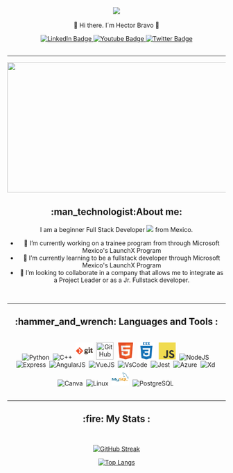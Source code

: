 

<div id="header" align="center">
  
  <img src="https://media.giphy.com/media/M9gbBd9nbDrOTu1Mqx/giphy.gif" width="100"/>
  
  👋 Hi there. I´m Hector Bravo 👋
      
</div>

<div id="badges" align="center">
  
  <a href="https://www.linkedin.com/in/hectorgbravo" target="_blank">
    <img src="https://img.shields.io/badge/LinkedIn-blue?style=for-the-badge&logo=linkedin&logoColor=white" alt="LinkedIn Badge"/>
  </a>
  <a href="https://www.youtube.com/channel/UC5cPn4xEB0T7VFcAdVGCWhg" target="_blank">
    <img src="https://img.shields.io/badge/YouTube-red?style=for-the-badge&logo=youtube&logoColor=white" alt="Youtube Badge"/>
  </a>
  <a href="https://twitter.com/mexmovil" target="_blank"> 
    <img src="https://img.shields.io/badge/Twitter-blue?style=for-the-badge&logo=twitter&logoColor=white" alt="Twitter Badge"/>
   </a>
   <br>
  <img src="https://komarev.com/ghpvc/?username=HectorGbravo&style=flat-square&color=blue" alt=""/>
</div>
<hr>
<div align="center">
  <img src="https://media.giphy.com/media/dWesBcTLavkZuG35MI/giphy.gif" width="600" height="300"/>
</div>
<div align="center">
  <h2> :man_technologist:About me: </h2>
  I am a beginner Full Stack Developer <img src="https://media.giphy.com/media/WUlplcMpOCEmTGBtBW/giphy.gif" width="30"> from Mexico.

- 🔭 I’m currently working on a trainee program from through Microsoft Mexico's LaunchX Program
- 🌱 I’m currently learning to be a fullstack developer through Microsoft Mexico's LaunchX Program 
- 👯 I’m looking to collaborate in a company that allows me to integrate as a Project Leader or as a Jr. Fullstack developer.
<br>
<hr>
<div align="center">
  <h2>:hammer_and_wrench: Languages and Tools :</h2>
  <br>
</div>
<div>
  <img src="https://github.com/HectorGbravo/devicon/blob/master/icons/python/python-original-wordmark.svg" title="Python" alt="Python" width="40" height="40"/>&nbsp;
  <img src="https://github.com/HectorGbravo/devicon/blob/master/icons/cplusplus/cplusplus-line.svg" title="C++" alt="C++" width="40" height="40"/>&nbsp;
  <img src="https://github.com/devicons/devicon/blob/master/icons/git/git-original-wordmark.svg" title="Git" **alt="Git" width="40" height="40"/>&nbsp;
  <img src="https://github.com/HectorGbravo/devicon/blob/master/icons/github/github-original.svg" title="GitHub" **alt="GitHub" width="40" height="40"/>&nbsp;
  <img src="https://github.com/devicons/devicon/blob/master/icons/html5/html5-original.svg" title="HTML5" alt="HTML" width="40" height="40"/>&nbsp;
  <img src="https://github.com/devicons/devicon/blob/master/icons/css3/css3-plain-wordmark.svg"  title="CSS3" alt="CSS" width="40" height="40"/>&nbsp;
  <img src="https://github.com/devicons/devicon/blob/master/icons/javascript/javascript-original.svg" title="JavaScript" alt="JavaScript" width="40"  height="40"/>&nbsp;
  <img src="https://github.com/HectorGbravo/devicon/blob/master/icons/nodejs/nodejs-original.svg" title="NodeJS" alt="NodeJS" width="40" height="40"/>&nbsp;    
  <img src="https://github.com/HectorGbravo/devicon/blob/master/icons/express/express-original-wordmark.svg" title="Express" alt="Express" width="40" height="40"/>&nbsp;    
  <img src="https://github.com/HectorGbravo/devicon/blob/master/icons/angularjs/angularjs-original.svg" title="AngularJS"  alt="AngularJS" width="40" height="40"/>&nbsp;
  <img src="https://github.com/HectorGbravo/devicon/blob/master/icons/vuejs/vuejs-original-wordmark.svg" title="VueJS"  alt="VueJS" width="40" height="40"/>&nbsp;
  <img src="https://github.com/HectorGbravo/devicon/blob/master/icons/vscode/vscode-original-wordmark.svg" title="VsCode" alt="VsCode" width="40" height="40"/>&nbsp;
  <img src="https://github.com/HectorGbravo/devicon/blob/master/icons/jest/jest-plain.svg" title="Jest" alt="Jest" width="40" height="40"/>&nbsp;
  <img src="https://github.com/HectorGbravo/devicon/blob/master/icons/azure/azure-original-wordmark.svg" title="Azure" alt="Azure" width="40" height="40"/>&nbsp;
  <img src="https://github.com/HectorGbravo/devicon/blob/master/icons/xd/xd-plain.svg" title="Xd" alt="Xd" width="40" height="40"/>&nbsp;
  <img src="https://github.com/HectorGbravo/devicon/blob/master/icons/canva/canva-original.svg" title="Canva" alt="Canva" width="40" height="40"/>&nbsp;
  <img src="https://github.com/HectorGbravo/devicon/blob/master/icons/linux/linux-original.svg" title="Linux" alt="Linux" width="40" height="40"/>&nbsp;
  <img src="https://github.com/devicons/devicon/blob/master/icons/mysql/mysql-original-wordmark.svg" title="MySQL"  alt="MySQL" width="40" height="40"/>&nbsp;
  <img src="https://github.com/HectorGbravo/devicon/blob/master/icons/postgresql/postgresql-original-wordmark.svg" title="PostgreSQL"  alt="PostgreSQL" width="40" height="40"/>&nbsp;
   
</div>
<br>
<hr>
  
<div align="center">
  <h2>:fire: My Stats : </h2>
  <br>
</div>
  
[![GitHub Streak](http://github-readme-streak-stats.herokuapp.com?user=HectorGbravo&theme=dark&background=000000)](https://git.io/streak-stats)
  
[![Top Langs](https://github-readme-stats.vercel.app/api/top-langs/?username=HectorGbravo&layout=compact&theme=vision-friendly-dark)](https://github.com/anuraghazra/github-readme-stats)
  
<!--
**HectorGbravo/HectorGbravo** is a ✨ _special_ ✨ repository because its `README.md` (this file) appears on your GitHub profile.






Here are some ideas to get you started:


